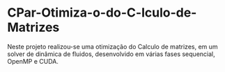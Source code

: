 # CPar-Otimiza-o-do-C-lculo-de-Matrizes 

Neste projeto realizou-se uma otimização do Calculo de matrizes, em um solver de dinâmica de fluidos, desenvolvido em várias fases sequencial, OpenMP e CUDA. 